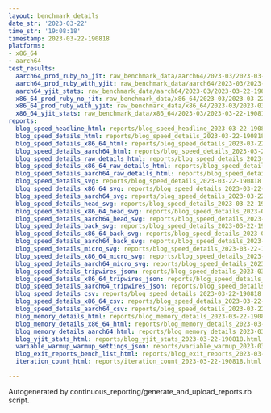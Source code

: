 ```yaml
---
layout: benchmark_details
date_str: '2023-03-22'
time_str: '19:08:18'
timestamp: 2023-03-22-190818
platforms:
- x86_64
- aarch64
test_results:
  aarch64_prod_ruby_no_jit: raw_benchmark_data/aarch64/2023-03/2023-03-22-190818_basic_benchmark_aarch64_prod_ruby_no_jit.json
  aarch64_prod_ruby_with_yjit: raw_benchmark_data/aarch64/2023-03/2023-03-22-190818_basic_benchmark_aarch64_prod_ruby_with_yjit.json
  aarch64_yjit_stats: raw_benchmark_data/aarch64/2023-03/2023-03-22-190818_basic_benchmark_aarch64_yjit_stats.json
  x86_64_prod_ruby_no_jit: raw_benchmark_data/x86_64/2023-03/2023-03-22-190818_basic_benchmark_x86_64_prod_ruby_no_jit.json
  x86_64_prod_ruby_with_yjit: raw_benchmark_data/x86_64/2023-03/2023-03-22-190818_basic_benchmark_x86_64_prod_ruby_with_yjit.json
  x86_64_yjit_stats: raw_benchmark_data/x86_64/2023-03/2023-03-22-190818_basic_benchmark_x86_64_yjit_stats.json
reports:
  blog_speed_headline_html: reports/blog_speed_headline_2023-03-22-190818.html
  blog_speed_details_html: reports/blog_speed_details_2023-03-22-190818.html
  blog_speed_details_x86_64_html: reports/blog_speed_details_2023-03-22-190818.x86_64.html
  blog_speed_details_aarch64_html: reports/blog_speed_details_2023-03-22-190818.aarch64.html
  blog_speed_details_raw_details_html: reports/blog_speed_details_2023-03-22-190818.raw_details.html
  blog_speed_details_x86_64_raw_details_html: reports/blog_speed_details_2023-03-22-190818.x86_64.raw_details.html
  blog_speed_details_aarch64_raw_details_html: reports/blog_speed_details_2023-03-22-190818.aarch64.raw_details.html
  blog_speed_details_svg: reports/blog_speed_details_2023-03-22-190818.svg
  blog_speed_details_x86_64_svg: reports/blog_speed_details_2023-03-22-190818.x86_64.svg
  blog_speed_details_aarch64_svg: reports/blog_speed_details_2023-03-22-190818.aarch64.svg
  blog_speed_details_head_svg: reports/blog_speed_details_2023-03-22-190818.head.svg
  blog_speed_details_x86_64_head_svg: reports/blog_speed_details_2023-03-22-190818.x86_64.head.svg
  blog_speed_details_aarch64_head_svg: reports/blog_speed_details_2023-03-22-190818.aarch64.head.svg
  blog_speed_details_back_svg: reports/blog_speed_details_2023-03-22-190818.back.svg
  blog_speed_details_x86_64_back_svg: reports/blog_speed_details_2023-03-22-190818.x86_64.back.svg
  blog_speed_details_aarch64_back_svg: reports/blog_speed_details_2023-03-22-190818.aarch64.back.svg
  blog_speed_details_micro_svg: reports/blog_speed_details_2023-03-22-190818.micro.svg
  blog_speed_details_x86_64_micro_svg: reports/blog_speed_details_2023-03-22-190818.x86_64.micro.svg
  blog_speed_details_aarch64_micro_svg: reports/blog_speed_details_2023-03-22-190818.aarch64.micro.svg
  blog_speed_details_tripwires_json: reports/blog_speed_details_2023-03-22-190818.tripwires.json
  blog_speed_details_x86_64_tripwires_json: reports/blog_speed_details_2023-03-22-190818.x86_64.tripwires.json
  blog_speed_details_aarch64_tripwires_json: reports/blog_speed_details_2023-03-22-190818.aarch64.tripwires.json
  blog_speed_details_csv: reports/blog_speed_details_2023-03-22-190818.csv
  blog_speed_details_x86_64_csv: reports/blog_speed_details_2023-03-22-190818.x86_64.csv
  blog_speed_details_aarch64_csv: reports/blog_speed_details_2023-03-22-190818.aarch64.csv
  blog_memory_details_html: reports/blog_memory_details_2023-03-22-190818.html
  blog_memory_details_x86_64_html: reports/blog_memory_details_2023-03-22-190818.x86_64.html
  blog_memory_details_aarch64_html: reports/blog_memory_details_2023-03-22-190818.aarch64.html
  blog_yjit_stats_html: reports/blog_yjit_stats_2023-03-22-190818.html
  variable_warmup_warmup_settings_json: reports/variable_warmup_2023-03-22-190818.warmup_settings.json
  blog_exit_reports_bench_list_html: reports/blog_exit_reports_2023-03-22-190818.bench_list.html
  iteration_count_html: reports/iteration_count_2023-03-22-190818.html

---
```

Autogenerated by continuous_reporting/generate_and_upload_reports.rb script.
